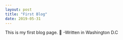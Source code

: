```yaml
---
layout: post
title: "First Blog"
date: 2019-05-31
---
```

This is my first blog page. 🎉 -Written in Washington D.C

